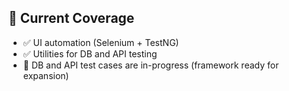 ## 📌 Current Coverage
- ✅ UI automation (Selenium + TestNG)
- ✅ Utilities for DB and API testing
- 🔄 DB and API test cases are in-progress (framework ready for expansion)
